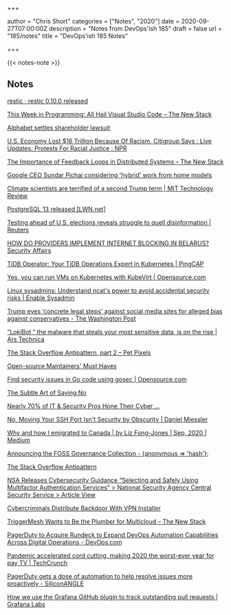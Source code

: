 +++

author = "Chris Short"
categories = ["Notes", "2020"]
date = 2020-09-27T07:00:00Z
description = "Notes from DevOps'ish 185"
draft = false
url = "185/notes"
title = "DevOps'ish 185 Notes"

+++

{{< notes-note >}}

## Notes

[restic · restic 0.10.0 released](https://restic.net/blog/2020-09-19/restic-0.10.0-released/)

[This Week in Programming: All Hail Visual Studio Code – The New Stack](https://thenewstack.io/this-week-in-programming-all-hail-visual-studio-code/)

[Alphabet settles shareholder lawsuit](https://www.cnbc.com/2020/09/25/alphabet-settles-shareholder-lawsuit-.html)

[U.S. Economy Lost $16 Trillion Because Of Racism, Citigroup Says : Live Updates: Protests For Racial Justice : NPR](https://www.npr.org/sections/live-updates-protests-for-racial-justice/2020/09/23/916022472/cost-of-racism-u-s-economy-lost-16-trillion-because-of-discrimination-bank-says)

[The Importance of Feedback Loops in Distributed Systems – The New Stack](https://thenewstack.io/the-importance-of-feedback-loops-in-distributed-systems/)

[Google CEO Sundar Pichai considering 'hybrid' work from home models](https://www.cnbc.com/2020/09/23/google-ceo-sundar-pichai-considering-hybrid-work-from-home-models.html)

[Climate scientists are terrified of a second Trump term | MIT Technology Review](https://www.technologyreview.com/2020/09/24/1008848/climate-scientists-terrified-of-trump-victory-democracy/)

[PostgreSQL 13 released [LWN.net]](https://lwn.net/Articles/832408/)

[Testing ahead of U.S. elections reveals struggle to quell disinformation | Reuters](https://www.reuters.com/article/us-usa-election-disinformation-idUSKCN26E1L7)

[HOW DO PROVIDERS IMPLEMENT INTERNET BLOCKING IN BELARUS?Security Affairs](https://securityaffairs.co/wordpress/108655/hacking/belarus-internet-blocking.html)

[TiDB Operator: Your TiDB Operations Expert in Kubernetes | PingCAP](https://pingcap.com/blog/tidb-operator-your-tidb-operations-expert-in-kubernetes)

[Yes, you can run VMs on Kubernetes with KubeVirt | Opensource.com](https://opensource.com/article/20/9/vms-kubernetes-kubevirt)

[Linux sysadmins: Understand ncat's power to avoid accidental security risks | Enable Sysadmin](https://www.redhat.com/sysadmin/ncat-security)

[Trump eyes ‘concrete legal steps’ against social media sites for alleged bias against conservatives - The Washington Post](https://www.washingtonpost.com/technology/2020/09/23/trump-doj-censorship-section-230/)

[“LokiBot,” the malware that steals your most sensitive data, is on the rise | Ars Technica](https://arstechnica.com/information-technology/2020/09/lokibot-the-malware-that-steals-your-most-sensitive-data-is-on-the-rise/)

[The Stack Overflow Antipattern, part 2 – Pet Pixels](https://marcus.bointon.com/the-stack-overflow-antipattern-part-2/)

[Open-source Maintainers' Must Haves](https://blog.shhdharmen.me/open-source-maintainers-must-haves)

[Find security issues in Go code using gosec | Opensource.com](https://opensource.com/article/20/9/gosec)

[The Subtle Art of Saying No](https://hbr.org/podcast/2020/09/the-subtle-art-of-saying-no)

[Nearly 70% of IT & Security Pros Hone Their Cyber ...](https://www.darkreading.com/operations/nearly-70--of-it-and-security-pros-hone-their-cyber-skills-outside-of-work/d/d-id/1338980)

[No, Moving Your SSH Port Isn't Security by Obscurity | Daniel Miessler](https://danielmiessler.com/blog/no-moving-your-ssh-port-isnt-security-by-obscurity/)

[Why and how I emigrated to Canada | by Liz Fong-Jones | Sep, 2020 | Medium](https://medium.com/@lizthegrey/why-and-how-i-emigrated-to-canada-38107855773f)

[Announcing the FOSS Governance Collection - {anonymous => 'hash'};](https://anonymoushash.vmbrasseur.com/2020/09/21/announcing-the-foss-governance-collection)

[The Stack Overflow Antipattern](https://riggraz.dev/stack-overflow-antipattern.html)

[NSA Releases Cybersecurity Guidance “Selecting and Safely Using Multifactor Authentication Services” > National Security Agency Central Security Service > Article View](https://www.nsa.gov/News-Features/News-Stories/Article-View/Article/2356020/nsa-releases-cybersecurity-guidance-selecting-and-safely-using-multifactor-auth/)

[Cybercriminals Distribute Backdoor With VPN Installer](https://www.trendmicro.com/en_us/research/20/i/cybercriminals-distribute-backdoor-with-vpn.html)

[TriggerMesh Wants to Be the Plumber for Multicloud – The New Stack](https://thenewstack.io/triggermesh-wants-to-be-the-plumber-for-multicloud/)

[PagerDuty to Acquire Rundeck to Expand DevOps Automation Capabilities Across Digital Operations - DevOps.com](https://devops.com/pagerduty-to-acquire-rundeck-to-expand-devops-automation-capabilities-across-digital-operations/)

[Pandemic accelerated cord cutting, making 2020 the worst-ever year for pay TV | TechCrunch](https://techcrunch.com/2020/09/21/pandemic-accelerated-cord-cutting-making-2020-the-worst-ever-year-for-pay-tv/)

[PagerDuty gets a dose of automation to help resolve issues more proactively - SiliconANGLE](https://siliconangle.com/2020/09/21/pagerduty-gets-dose-automation-help-resolve-issues-proactively/)

[How we use the Grafana GitHub plugin to track outstanding pull requests | Grafana Labs](https://grafana.com/blog/2020/09/21/how-we-use-the-grafana-github-plugin-to-track-outstanding-pull-requests/)
